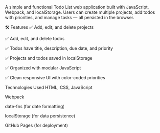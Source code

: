 A simple and functional Todo List web application built with JavaScript, Webpack, and localStorage. Users can create multiple projects, add todos with priorities, and manage tasks — all persisted in the browser.



🛠 Features
✅ Add, edit, and delete projects

✅ Add, edit, and delete todos

✅ Todos have title, description, due date, and priority

✅ Projects and todos saved in localStorage

✅ Organized with modular JavaScript

✅ Clean responsive UI with color-coded priorities

Technologies Used
HTML, CSS, JavaScript

Webpack

date-fns (for date formatting)

localStorage (for data persistence)

GitHub Pages (for deployment)
